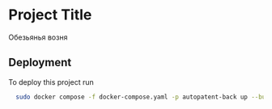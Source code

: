 
# Project Title

Обезьянья возня




## Deployment

To deploy this project run

```bash
  sudo docker compose -f docker-compose.yaml -p autopatent-back up --build col-qwen-llm

```

